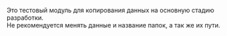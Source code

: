 Это тестовый модуль для копирования данных на основную стадию разработки.  
Не рекомендуется менять данные и название папок, а так же их пути.